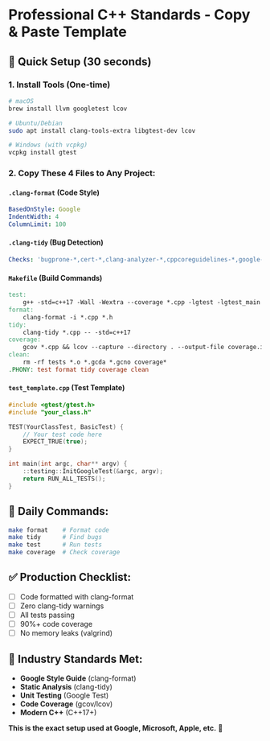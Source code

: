 # Professional C++ Standards - Copy & Paste Template

## 🚀 Quick Setup (30 seconds)

### 1. Install Tools (One-time)
```bash
# macOS
brew install llvm googletest lcov

# Ubuntu/Debian  
sudo apt install clang-tools-extra libgtest-dev lcov

# Windows (with vcpkg)
vcpkg install gtest
```

### 2. Copy These 4 Files to Any Project:

#### `.clang-format` (Code Style)
```yaml
BasedOnStyle: Google
IndentWidth: 4
ColumnLimit: 100
```

#### `.clang-tidy` (Bug Detection)
```yaml
Checks: 'bugprone-*,cert-*,clang-analyzer-*,cppcoreguidelines-*,google-*,modernize-*,performance-*,readability-*'
```

#### `Makefile` (Build Commands)
```makefile
test:
	g++ -std=c++17 -Wall -Wextra --coverage *.cpp -lgtest -lgtest_main -pthread -o tests && ./tests
format:
	clang-format -i *.cpp *.h
tidy:
	clang-tidy *.cpp -- -std=c++17
coverage:
	gcov *.cpp && lcov --capture --directory . --output-file coverage.info
clean:
	rm -rf tests *.o *.gcda *.gcno coverage*
.PHONY: test format tidy coverage clean
```

#### `test_template.cpp` (Test Template)
```cpp
#include <gtest/gtest.h>
#include "your_class.h"

TEST(YourClassTest, BasicTest) {
    // Your test code here
    EXPECT_TRUE(true);
}

int main(int argc, char** argv) {
    ::testing::InitGoogleTest(&argc, argv);
    return RUN_ALL_TESTS();
}
```

## 🎯 Daily Commands:
```bash
make format    # Format code
make tidy      # Find bugs  
make test      # Run tests
make coverage  # Check coverage
```

## ✅ Production Checklist:
- [ ] Code formatted with clang-format
- [ ] Zero clang-tidy warnings
- [ ] All tests passing
- [ ] 90%+ code coverage
- [ ] No memory leaks (valgrind)

## 🏢 Industry Standards Met:
- **Google Style Guide** (clang-format)
- **Static Analysis** (clang-tidy) 
- **Unit Testing** (Google Test)
- **Code Coverage** (gcov/lcov)
- **Modern C++** (C++17+)

**This is the exact setup used at Google, Microsoft, Apple, etc.** 🎯